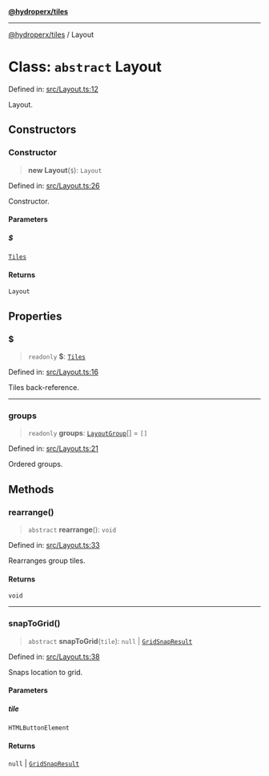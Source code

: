 [**@hydroperx/tiles**](../README.md)

***

[@hydroperx/tiles](../globals.md) / Layout

# Class: `abstract` Layout

Defined in: [src/Layout.ts:12](https://github.com/hydroperx/tiles.js/blob/af11a201a74d02cee143046c2bd205f8f79b4904/src/Layout.ts#L12)

Layout.

## Constructors

### Constructor

> **new Layout**(`$`): `Layout`

Defined in: [src/Layout.ts:26](https://github.com/hydroperx/tiles.js/blob/af11a201a74d02cee143046c2bd205f8f79b4904/src/Layout.ts#L26)

Constructor.

#### Parameters

##### $

[`Tiles`](Tiles.md)

#### Returns

`Layout`

## Properties

### $

> `readonly` **$**: [`Tiles`](Tiles.md)

Defined in: [src/Layout.ts:16](https://github.com/hydroperx/tiles.js/blob/af11a201a74d02cee143046c2bd205f8f79b4904/src/Layout.ts#L16)

Tiles back-reference.

***

### groups

> `readonly` **groups**: [`LayoutGroup`](LayoutGroup.md)[] = `[]`

Defined in: [src/Layout.ts:21](https://github.com/hydroperx/tiles.js/blob/af11a201a74d02cee143046c2bd205f8f79b4904/src/Layout.ts#L21)

Ordered groups.

## Methods

### rearrange()

> `abstract` **rearrange**(): `void`

Defined in: [src/Layout.ts:33](https://github.com/hydroperx/tiles.js/blob/af11a201a74d02cee143046c2bd205f8f79b4904/src/Layout.ts#L33)

Rearranges group tiles.

#### Returns

`void`

***

### snapToGrid()

> `abstract` **snapToGrid**(`tile`): `null` \| [`GridSnapResult`](../type-aliases/GridSnapResult.md)

Defined in: [src/Layout.ts:38](https://github.com/hydroperx/tiles.js/blob/af11a201a74d02cee143046c2bd205f8f79b4904/src/Layout.ts#L38)

Snaps location to grid.

#### Parameters

##### tile

`HTMLButtonElement`

#### Returns

`null` \| [`GridSnapResult`](../type-aliases/GridSnapResult.md)
